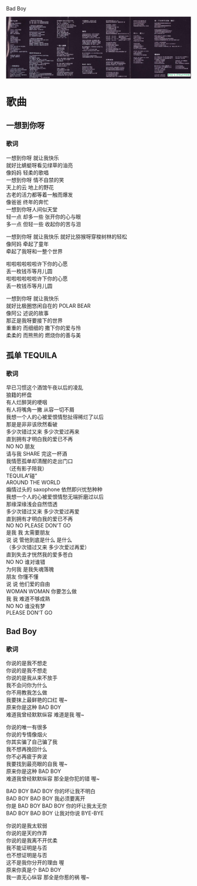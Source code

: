 Bad Boy

![歌词本](../../image/%E4%B8%93%E8%BE%91/1997-06-07_Bad-Boy/page-1.jpg)

# 歌曲

## 一想到你呀

### 歌词

一想到你呀 就让我快乐<br>
就好比蜻蜓呀看见绿草的油亮<br>
像妈妈 轻柔的歌唱<br>
一想到你呀 情不自禁的笑<br>
天上的云 地上的野花<br>
古老的活力都等着一触而爆发<br>
像爸爸 终年的奔忙<br>
一想到你呀人间似天堂<br>
轻一点 却多一些 张开你的心与眼<br>
多一点 但轻一些 收起你的苦与泪

一想到你呀 就让我快乐
就好比猕猴呀穿梭树林的轻松<br>
像阿妈 牵起了童年<br>
牵起了我呀和一整个世界<br>

啦啦啦啦啦啦许下你的心愿<br>
丢一枚钱币等月儿圆<br>
啦啦啦啦啦啦许下你的心愿<br>
丢一枚钱币等月儿圆

一想到你呀 就让我快乐<br>
就好比极圈悠闲自在的 POLAR BEAR<br>
像阿公 述说的故事<br>
那正是我呀要接下的世界<br>
重重的 而细细的 撒下你的爱与怜<br>
柔柔的 而熊熊的 燃烧你的善与美

## 孤单 TEQUILA

### 歌词

早已习惯这个酒馆午夜以后的凌乱<br>
狼籍的杯盘<br>
有人烂醉哭的哽咽<br>
有人将嘴角一撇 从容一切不屑<br>
我想一个人的心被爱恨情愁扯得稀烂了以后<br>
那是是非非该欣然看破<br>
多少次错过又来 多少次爱过再来<br>
直到拥有才明白我的爱已不再<br>
NO NO 朋友<br>
请与我 SHARE 完这一杯酒<br>
我情愿孤单却清醒的走出门口<br>
（还有影子陪我）<br>
TEQUILA“碰”<br>
AROUND THE WORLD<br>
煽情过头的 saxophone 依然即兴忧愁种种<br>
我想一个人的心被爱恨情愁无端折磨过以后<br>
那缘深缘浅会自然悟透<br>
多少次错过又来 多少次爱过再爱<br>
直到拥有才明白我的爱已不再<br>
NO NO PLEASE DON'T GO<br>
是我 我 太需要朋友<br>
说 说 管他到底是什么 是什么<br>
（多少次错过又来 多少次爱过再爱）<br>
直到失去才恍然我的爱多苍白<br>
NO NO 谁对谁错<br>
为何我 是我失魂落魄<br>
朋友 你懂不懂<br>
说 说 他们爱的自由<br>
WOMAN WOMAN 你要怎么做<br>
我 我 难道不够成熟<br>
NO NO 谁没有梦<br>
PLEASE DON'T GO

## Bad Boy

### 歌词

你说的是我不想走<br>
你说的是我不想走<br>
你说的是我从来不放手<br>
我不会问你为什么<br>
你不用教我怎么做<br>
我要抹上最鲜艳的口红 喔~<br>
原来你是这种 BAD BOY<br>
难道我曾经默默纵容 难道是我 喔~

你说的唯一有很多<br>
你说的专情像烟火<br>
你其实骗了自己骗了我<br>
我不想再挽回什么<br>
你不必再疲于奔波<br>
我要找到最亮眼的自我 喔~<br>
原来你是这种 BAD BOY<br>
难道我曾经默默纵容 那全是你犯的错 喔~

BAD BOY BAD BOY 你的坏让我不明白<br>
BAD BOY BAD BOY 我必须要离开<br>
你是 BAD BOY BAD BOY 你的坏让我太无奈<br>
BAD BOY BAD BOY 让我对你说 BYE-BYE

你说的是我太软弱<br>
你说的是天的作弄<br>
你说的是我离不开优柔<br>
我不能证明是与否<br>
也不想证明是与否<br>
这不是我你分开的理由 喔<br>
原来你真是个 BAD BOY<br>
我一直无心纵容 那全是你惹的祸 喔~
